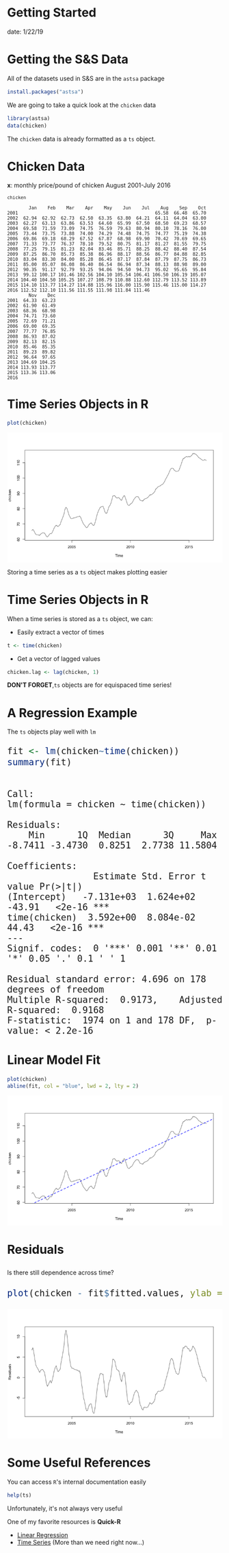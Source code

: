 Getting Started
========================================================
date: 1/22/19

Getting the S&S Data
========================================================

All of the datasets used in S&S are in the `astsa` package


```r
install.packages("astsa")
```

We are going to take a quick look at the `chicken` data

```r
library(astsa)
data(chicken)
```
The `chicken` data is already formatted as a `ts` object. 

Chicken Data
========================================================

$\boldsymbol x$:
monthly price/pound of chicken August 2001-July 2016

<font size=0.9> 

```r
chicken
```

```
        Jan    Feb    Mar    Apr    May    Jun    Jul    Aug    Sep    Oct
2001                                                   65.58  66.48  65.70
2002  62.94  62.92  62.73  62.50  63.35  63.80  64.21  64.11  64.04  63.00
2003  62.27  63.13  63.86  63.53  64.60  65.99  67.50  68.50  69.23  68.57
2004  69.58  71.59  73.09  74.75  76.59  79.63  80.94  80.10  78.16  76.00
2005  73.44  73.75  73.88  74.00  74.29  74.48  74.75  74.77  75.19  74.38
2006  69.86  69.18  68.29  67.52  67.87  68.98  69.90  70.42  70.69  69.65
2007  71.33  73.77  76.37  78.10  79.52  80.75  81.17  81.27  81.55  79.75
2008  77.25  79.15  81.23  82.04  83.46  85.71  88.25  88.42  88.40  87.54
2009  87.25  86.70  85.73  85.38  86.96  88.17  88.56  86.77  84.88  82.85
2010  83.04  83.30  84.00  85.28  86.45  87.17  87.84  87.79  87.75  86.73
2011  85.00  85.07  86.08  86.40  86.54  86.94  87.34  88.13  88.98  89.00
2012  90.35  91.17  92.79  93.25  94.06  94.50  94.73  95.02  95.65  95.84
2013  99.12 100.17 101.46 102.56 104.10 105.54 106.41 106.50 106.19 105.07
2014 104.40 104.50 105.25 107.27 108.79 110.88 112.60 112.79 113.52 113.89
2015 114.10 113.77 114.27 114.88 115.96 116.00 115.90 115.46 115.00 114.27
2016 112.52 112.10 111.56 111.55 111.98 111.84 111.46                     
        Nov    Dec
2001  64.33  63.23
2002  61.90  61.49
2003  68.36  68.98
2004  74.71  73.60
2005  72.69  71.21
2006  69.00  69.35
2007  77.77  76.85
2008  86.93  87.02
2009  82.13  82.15
2010  85.46  85.35
2011  89.23  89.82
2012  96.64  97.65
2013 104.69 104.25
2014 113.93 113.77
2015 113.36 113.06
2016              
```
</font> 

Time Series Objects in R
========================================================


```r
plot(chicken)
```

<img src="slides_1-figure/unnamed-chunk-4-1.png" title="plot of chunk unnamed-chunk-4" alt="plot of chunk unnamed-chunk-4" style="display: block; margin: auto;" />

Storing a time series as a `ts` object makes plotting easier

Time Series Objects in R
========================================================

When a time series is stored as a `ts` object, we can:
* Easily extract a vector of times

```r
t <- time(chicken)
```
* Get a vector of lagged values

```r
chicken.lag <- lag(chicken, 1)
```

**DON'T FORGET**,`ts` objects are for equispaced time series!


A Regression Example
========================================================

The `ts` objects play well with `lm`

<font size=5> 

```r
fit <- lm(chicken~time(chicken))
summary(fit)
```

```

Call:
lm(formula = chicken ~ time(chicken))

Residuals:
    Min      1Q  Median      3Q     Max 
-8.7411 -3.4730  0.8251  2.7738 11.5804 

Coefficients:
                Estimate Std. Error t value Pr(>|t|)    
(Intercept)   -7.131e+03  1.624e+02  -43.91   <2e-16 ***
time(chicken)  3.592e+00  8.084e-02   44.43   <2e-16 ***
---
Signif. codes:  0 '***' 0.001 '**' 0.01 '*' 0.05 '.' 0.1 ' ' 1

Residual standard error: 4.696 on 178 degrees of freedom
Multiple R-squared:  0.9173,	Adjusted R-squared:  0.9168 
F-statistic:  1974 on 1 and 178 DF,  p-value: < 2.2e-16
```
</font>

Linear Model Fit
========================================================




```r
plot(chicken)
abline(fit, col = "blue", lwd = 2, lty = 2)
```

<img src="slides_1-figure/unnamed-chunk-8-1.png" title="plot of chunk unnamed-chunk-8" alt="plot of chunk unnamed-chunk-8" style="display: block; margin: auto;" />

Residuals
========================================================


Is there still dependence across time?
<font size=5>

```r
plot(chicken - fit$fitted.values, ylab = "Residuals")
```

<img src="slides_1-figure/unnamed-chunk-9-1.png" title="plot of chunk unnamed-chunk-9" alt="plot of chunk unnamed-chunk-9" style="display: block; margin: auto;" />
</font>


Some Useful References
========================================================

You can access `R`'s internal documentation easily

```r
help(ts)
```
Unfortunately, it's not always very useful

One of my favorite resources is **Quick-R**
* [Linear Regression](https://www.statmethods.net/stats/regression.html)
* [Time Series](https://www.statmethods.net/advstats/timeseries.html) (More than we need right now...)
